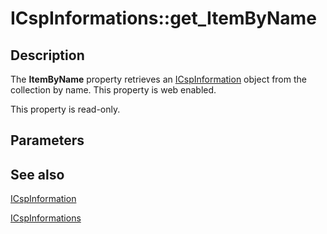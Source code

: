 # ICspInformations::get_ItemByName

## Description

The **ItemByName** property retrieves an [ICspInformation](https://learn.microsoft.com/windows/desktop/api/certenroll/nn-certenroll-icspinformation) object from the collection by name. This property is web enabled.

This property is read-only.

## Parameters

## See also

[ICspInformation](https://learn.microsoft.com/windows/desktop/api/certenroll/nn-certenroll-icspinformation)

[ICspInformations](https://learn.microsoft.com/windows/desktop/api/certenroll/nn-certenroll-icspinformations)